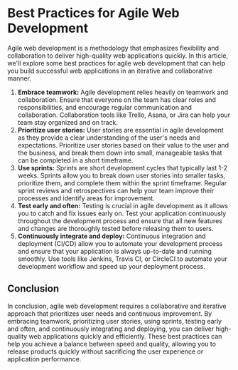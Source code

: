 # Best Practices for Agile Web Development

Agile web development is a methodology that emphasizes flexibility and collaboration to deliver high-quality web applications quickly. In this article, we'll explore some best practices for agile web development that can help you build successful web applications in an iterative and collaborative manner.

1. **Embrace teamwork:** Agile development relies heavily on teamwork and collaboration. Ensure that everyone on the team has clear roles and responsibilities, and encourage regular communication and collaboration. Collaboration tools like Trello, Asana, or Jira can help your team stay organized and on track.
2. **Prioritize user stories:** User stories are essential in agile development as they provide a clear understanding of the user's needs and expectations. Prioritize user stories based on their value to the user and the business, and break them down into small, manageable tasks that can be completed in a short timeframe.
3. **Use sprints:** Sprints are short development cycles that typically last 1-2 weeks. Sprints allow you to break down user stories into smaller tasks, prioritize them, and complete them within the sprint timeframe. Regular sprint reviews and retrospectives can help your team improve their processes and identify areas for improvement.
4. **Test early and often:** Testing is crucial in agile development as it allows you to catch and fix issues early on. Test your application continuously throughout the development process and ensure that all new features and changes are thoroughly tested before releasing them to users.
5. **Continuously integrate and deploy:** Continuous integration and deployment (CI/CD) allow you to automate your development process and ensure that your application is always up-to-date and running smoothly. Use tools like Jenkins, Travis CI, or CircleCI to automate your development workflow and speed up your deployment process.

## Conclusion

In conclusion, agile web development requires a collaborative and iterative approach that prioritizes user needs and continuous improvement. By embracing teamwork, prioritizing user stories, using sprints, testing early and often, and continuously integrating and deploying, you can deliver high-quality web applications quickly and efficiently. These best practices can help you achieve a balance between speed and quality, allowing you to release products quickly without sacrificing the user experience or application performance.